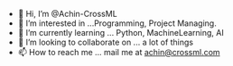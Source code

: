 - 👋 Hi, I’m @Achin-CrossML
- 👀 I’m interested in ...Programming, Project Managing.
- 🌱 I’m currently learning ... Python, MachineLearning, AI
- 💞️ I’m looking to collaborate on ... a lot of things
- 📫 How to reach me ... mail me at achin@crossml.com

<!---
Achin-CrossML/Achin-CrossML is a ✨ special ✨ repository because its `README.md` (this file) appears on your GitHub profile.
You can click the Preview link to take a look at your changes.
--->

